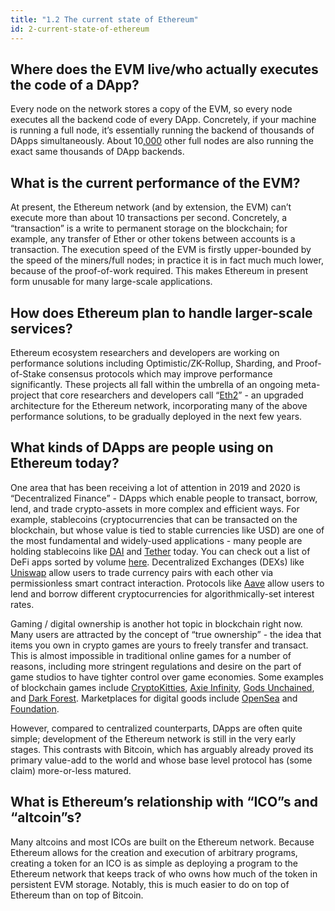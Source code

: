 ```yaml
---
title: "1.2 The current state of Ethereum"
id: 2-current-state-of-ethereum
---
```


## Where does the EVM live/who actually executes the code of a DApp?

Every node on the network stores a copy of the EVM, so every node executes all the backend code of every DApp. Concretely, if your machine is running a full node, it’s essentially running the backend of thousands of DApps simultaneously. About 10[,000](https://www.ethernodes.org/) other full nodes are also running the exact same thousands of DApp backends.

## What is the current performance of the EVM?

At present, the Ethereum network (and by extension, the EVM) can’t execute more than about 10 transactions per second. Concretely, a “transaction” is a write to permanent storage on the blockchain; for example, any transfer of Ether or other tokens between accounts is a transaction. The execution speed of the EVM is firstly upper-bounded by the speed of the miners/full nodes; in practice it is in fact much much lower, because of the proof-of-work required. This makes Ethereum in present form unusable for many large-scale applications.

## How does Ethereum plan to handle larger-scale services?

Ethereum ecosystem researchers and developers are working on performance solutions including Optimistic/ZK-Rollup, Sharding, and Proof-of-Stake consensus protocols which may improve performance significantly. These projects all fall within the umbrella of an ongoing meta-project that core researchers and developers call “[Eth2](https://twitter.com/VitalikButerin/status/1240365047421054976)” - an upgraded architecture for the Ethereum network, incorporating many of the above performance solutions, to be gradually deployed in the next few years.

## What kinds of DApps are people using on Ethereum today?

One area that has been receiving a lot of attention in 2019 and 2020 is “Decentralized Finance” - DApps which enable people to transact, borrow, lend, and trade crypto-assets in more complex and efficient ways. For example, stablecoins (cryptocurrencies that can be transacted on the blockchain, but whose value is tied to stable currencies like USD) are one of the most fundamental and widely-used applications - many people are holding stablecoins like [DAI](https://makerdao.com/en/) and [Tether](https://tether.to/) today. You can check out a list of DeFi apps sorted by volume [here](https://defipulse.com/). Decentralized Exchanges (DEXs) like [Uniswap](https://uniswap.org/) allow users to trade currency pairs with each other via permissionless smart contract interaction. Protocols like [Aave](https://aave.com/) allow users to lend and borrow different cryptocurrencies for algorithmically-set interest rates.

Gaming / digital ownership is another hot topic in blockchain right now. Many users are attracted by the concept of “true ownership” - the idea that items you own in crypto games are yours to freely transfer and transact. This is almost impossible in traditional online games for a number of reasons, including more stringent regulations and desire on the part of game studios to have tighter control over game economies. Some examples of blockchain games include [CryptoKitties](https://www.cryptokitties.co/), [Axie Infinity](https://axieinfinity.com/), [Gods Unchained](https://godsunchained.com/), and [Dark Forest](https://zkga.me/). Marketplaces for digital goods include [OpenSea](https://opensea.io/) and [Foundation](https://foundation.app/).

However, compared to centralized counterparts, DApps are often quite simple; development of the Ethereum network is still in the very early stages. This contrasts with Bitcoin, which has arguably already proved its primary value-add to the world and whose base level protocol has (some claim) more-or-less matured.

## What is Ethereum’s relationship with “ICO”s and “altcoin”s?

Many altcoins and most ICOs are built on the Ethereum network. Because Ethereum allows for the creation and execution of arbitrary programs, creating a token for an ICO is as simple as deploying a program to the Ethereum network that keeps track of who owns how much of the token in persistent EVM storage. Notably, this is much easier to do on top of Ethereum than on top of Bitcoin.
